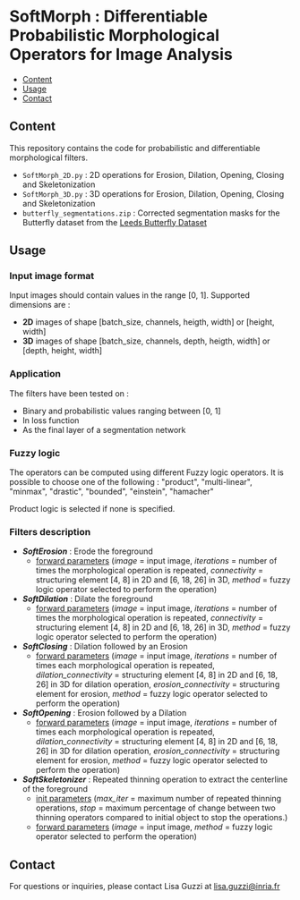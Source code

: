 # SoftMorph : Differentiable Probabilistic Morphological Operators for Image Analysis

* [Content](#content)
* [Usage](#usage)
* [Contact](#contact)

## Content
This repository contains the code for probabilistic and differentiable morphological filters. 
* `SoftMorph_2D.py` : 2D operations for Erosion, Dilation, Opening, Closing and Skeletonization
* `SoftMorph_3D.py` : 3D operations for Erosion, Dilation, Opening, Closing and Skeletonization
* `butterfly_segmentations.zip` : Corrected segmentation masks for the Butterfly dataset from the [Leeds Butterfly Dataset](https://www.josiahwang.com/dataset/leedsbutterfly)

## Usage
### Input image format
Input images should contain values in the range [0, 1]. Supported dimensions are :
* **2D** images of shape [batch_size, channels, heigth, width] or [height, width]
* **3D** images of shape [batch_size, channels, depth, heigth, width] or [depth, height, width]

### Application
The filters have been tested on  :
* Binary and probabilistic values ranging between [0, 1]
* In loss function
* As the final layer of a segmentation network

### Fuzzy logic
The operators can be computed using different Fuzzy logic operators. It is possible to choose one of the following :
"product", "multi-linear", "minmax", "drastic", "bounded", "einstein", "hamacher"

Product logic is selected if none is specified.

### Filters description
* ***SoftErosion*** : Erode the foreground 
    * <u>forward parameters</u> (*image* = input image, *iterations* = number of times the morphological operation is repeated, *connectivity* = structuring element [4, 8] in 2D and [6, 18, 26] in 3D, *method* = fuzzy logic operator selected to perform the operation)
* ***SoftDilation*** : Dilate the foreground
    * <u>forward parameters</u> (*image* = input image, *iterations* = number of times the morphological operation is repeated, *connectivity* = structuring element [4, 8] in 2D and [6, 18, 26] in 3D, *method* = fuzzy logic operator selected to perform the operation)
* ***SoftClosing*** : Dilation followed by an Erosion
    * <u>forward parameters</u> (*image* = input image, *iterations* = number of times each morphological operation is repeated, *dilation_connectivity* = structuring element [4, 8] in 2D and [6, 18, 26] in 3D for dilation operation, *erosion_connectivity* = structuring element for erosion, *method* = fuzzy logic operator selected to perform the operation)
* ***SoftOpening*** : Erosion followed by a Dilation
    * <u>forward parameters</u> (*image* = input image, *iterations* = number of times each morphological operation is repeated, *dilation_connectivity* = structuring element [4, 8] in 2D and [6, 18, 26] in 3D for dilation operation, *erosion_connectivity* = structuring element for erosion, *method* = fuzzy logic operator selected to perform the operation)
* ***SoftSkeletonizer*** : Repeated thinning operation to extract the centerline of the foreground
    * <u>init parameters</u> (*max_iter* = maximum number of repeated thinning operations, *stop* = maximum percentage of change between two thinning operators compared to initial object to stop the operations.)
    * <u>forward parameters</u> (*image* = input image, *method* = fuzzy logic operator selected to perform the operation)



## Contact
For questions or inquiries, please contact Lisa Guzzi at lisa.guzzi@inria.fr 
